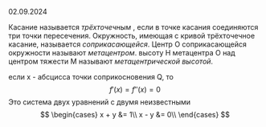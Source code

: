 02.09.2024



Касание называется *трёхточечным* , если в точке касания соединяются три точки пересечения.
Окружность, имеющая с кривой трёхточечное касание, называется *соприкасающейся*. 
Центр О соприкасающейся окружности называют *метацентром*.
высоту Н метацентра О над центром тяжести М называют *метацентрической высотой*.


если x - абсцисса точки соприкосновения Q, то$$f'(x)=f''(x)=0$$Это система двух уравнений с двумя неизвестными
$$
\begin{cases}
x + y &= 1\\
x - y &= 0\\
\end{cases}
$$
